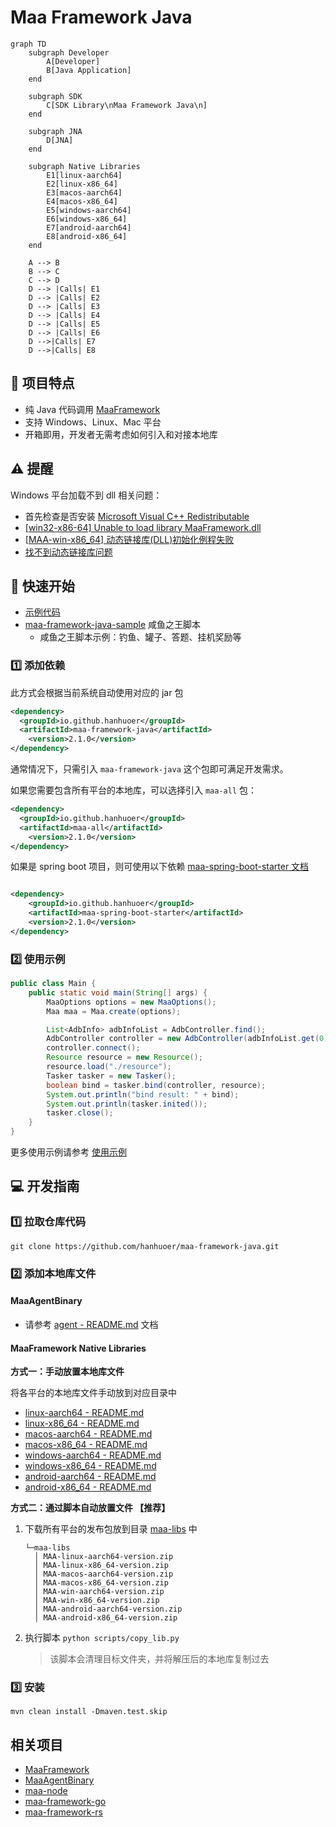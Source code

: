 # Maa Framework Java

```mermaid
graph TD
    subgraph Developer
        A[Developer]
        B[Java Application]
    end

    subgraph SDK
        C[SDK Library\nMaa Framework Java\n]
    end

    subgraph JNA
        D[JNA]
    end

    subgraph Native Libraries
        E1[linux-aarch64]
        E2[linux-x86_64]
        E3[macos-aarch64]
        E4[macos-x86_64]
        E5[windows-aarch64]
        E6[windows-x86_64]
        E7[android-aarch64]
        E8[android-x86_64]
    end

    A --> B
    B --> C
    C --> D
    D --> |Calls| E1
    D --> |Calls| E2
    D --> |Calls| E3
    D --> |Calls| E4
    D --> |Calls| E5
    D --> |Calls| E6
    D -->|Calls| E7
    D -->|Calls| E8
```

## 👏 项目特点

- 纯 Java 代码调用 [MaaFramework](https://github.com/MaaXYZ/MaaFramework)
- 支持 Windows、Linux、Mac 平台
- 开箱即用，开发者无需考虑如何引入和对接本地库

## ⚠️ 提醒

Windows 平台加载不到 dll 相关问题：

- 首先检查是否安装 [Microsoft Visual C++ Redistributable](https://learn.microsoft.com/en-us/cpp/windows/latest-supported-vc-redist?view=msvc-170#latest-microsoft-visual-c-redistributable-version)
- [[win32-x86-64] Unable to load library MaaFramework.dll](https://github.com/hanhuoer/maa-framework-java/issues/1)
- [[MAA-win-x86_64] 动态链接库(DLL)初始化例程失败](https://github.com/MaaXYZ/MaaFramework/issues/361)
- [找不到动态链接库问题](https://github.com/MaaXYZ/MaaFramework/issues/233)

## 🎉 快速开始

- [示例代码](maa-sample/README.md)
- [maa-framework-java-sample](https://github.com/hanhuoer/maa-framework-java-sample) 咸鱼之王脚本
    - 咸鱼之王脚本示例：钓鱼、罐子、答题、挂机奖励等

### 1️⃣ 添加依赖

此方式会根据当前系统自动使用对应的 jar 包

```xml
<dependency>
  <groupId>io.github.hanhuoer</groupId>
  <artifactId>maa-framework-java</artifactId>
    <version>2.1.0</version>
</dependency>
```

通常情况下，只需引入 `maa-framework-java` 这个包即可满足开发需求。

如果您需要包含所有平台的本地库，可以选择引入 `maa-all` 包：

```xml
<dependency>
  <groupId>io.github.hanhuoer</groupId>
  <artifactId>maa-all</artifactId>
    <version>2.1.0</version>
</dependency>
```

如果是 spring boot 项目，则可使用以下依赖 [maa-spring-boot-starter 文档](maa-spring-boot-starter/README.md)

```xml

<dependency>
    <groupId>io.github.hanhuoer</groupId>
    <artifactId>maa-spring-boot-starter</artifactId>
    <version>2.1.0</version>
</dependency>
```

### 2️⃣ 使用示例

```java
public class Main {
    public static void main(String[] args) {
        MaaOptions options = new MaaOptions();
        Maa maa = Maa.create(options);

        List<AdbInfo> adbInfoList = AdbController.find();
        AdbController controller = new AdbController(adbInfoList.get(0));
        controller.connect();
        Resource resource = new Resource();
        resource.load("./resource");
        Tasker tasker = new Tasker();
        boolean bind = tasker.bind(controller, resource);
        System.out.println("bind result: " + bind);
        System.out.println(tasker.inited());
        tasker.close();
    }
}
```

>
更多使用示例请参考 [使用示例](maa-sample)

## 💻 开发指南

### 1️⃣ 拉取仓库代码

```
git clone https://github.com/hanhuoer/maa-framework-java.git
```

### 2️⃣ 添加本地库文件

#### MaaAgentBinary

- 请参考 [agent - README.md](maa-agent/src/main/resources/README.md) 文档

#### MaaFramework Native Libraries

**方式一：手动放置本地库文件**

将各平台的本地库文件手动放到对应目录中

- [linux-aarch64 - README.md](maa-linux-aarch64/src/main/resources/README.md)
- [linux-x86_64 - README.md](maa-linux-x86_64/src/main/resources/README.md)
- [macos-aarch64 - README.md](maa-macos-aarch64/src/main/resources/README.md)
- [macos-x86_64 - README.md](maa-macos-x86_64/src/main/resources/README.md)
- [windows-aarch64 - README.md](maa-windows-aarch64/src/main/resources/README.md)
- [windows-x86_64 - README.md](maa-windows-x86_64/src/main/resources/README.md)
- [android-aarch64 - README.md](maa-android-aarch64/src/main/resources/README.md)
- [android-x86_64 - README.md](maa-android-x86_64/src/main/resources/README.md)

**方式二：通过脚本自动放置文件 【推荐】**

1. 下载所有平台的发布包放到目录 [maa-libs](maa-libs) 中
   ```
   └─maa-libs
     │ MAA-linux-aarch64-version.zip
     │ MAA-linux-x86_64-version.zip
     │ MAA-macos-aarch64-version.zip
     │ MAA-macos-x86_64-version.zip
     │ MAA-win-aarch64-version.zip
     │ MAA-win-x86_64-version.zip
     │ MAA-android-aarch64-version.zip
     │ MAA-android-x86_64-version.zip
   ```
2. 执行脚本 `python scripts/copy_lib.py`
   > 该脚本会清理目标文件夹，并将解压后的本地库复制过去

### 3️⃣ 安装

```
mvn clean install -Dmaven.test.skip
```

## 相关项目

- [MaaFramework](https://github.com/MaaXYZ/MaaFramework)
- [MaaAgentBinary](https://github.com/MaaXYZ/MaaAgentBinary)
- [maa-node](https://github.com/neko-para/maa-node)
- [maa-framework-go](https://github.com/MaaXYZ/maa-framework-go)
- [maa-framework-rs](https://github.com/MaaXYZ/maa-framework-rs)
